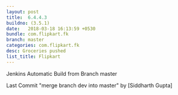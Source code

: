 ```yaml
---
layout: post
title:  6.4.4.3
buildno: (3.5.1)
date:   2018-03-18 16:13:59 +0530
bundle: com.flipkart.fk
branch: master
categories: com.flipkart.fk
desc: Groceries pushed
list_title: Flipkart
---
```


Jenkins Automatic Build from Branch master

Last Commit "merge branch dev into master" by [Siddharth Gupta]

[jekyll-docs]: https://jekyllrb.com/docs/home
[jekyll-gh]:   https://github.com/jekyll/jekyll
[jekyll-talk]: https://talk.jekyllrb.com/

